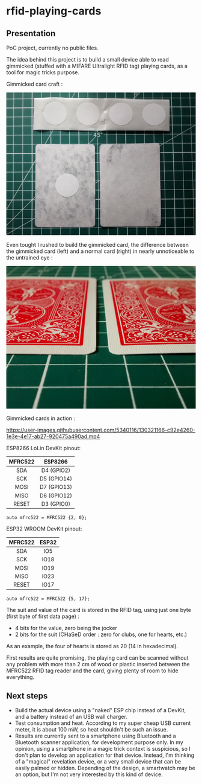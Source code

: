

# rfid-playing-cards

## Presentation

PoC project, currently no public files.

The idea behind this project is to build a small device able to read gimmicked (stuffed with a MIFARE Ultralight RFID tag) playing cards, as a tool for magic tricks purpose.

Gimmicked card craft :

![](rfid_playing_card_craft.jpg "Splitted cards with a RFID tag roughly in the center")

Even tought I rushed to build the gimmicked card, the difference between the gimmicked card (left) and a normal card (right) in nearly unnoticeable to the untrained eye :

![](rfid_playing_card_compare.jpg)

Gimmicked cards in action :

https://user-images.githubusercontent.com/5340116/130321166-c92e4260-1e3e-4e17-ab27-920475a490ad.mp4

ESP8266 LoLin DevKit pinout:

| MFRC522 |   ESP8266   |
|:-------:|:-----------:|
|   SDA   |  D4 (GPIO2) |
|   SCK   | D5 (GPIO14) |
|   MOSI  | D7 (GPIO13) |
|   MISO  | D6 (GPIO12) |
|  RESET  |  D3 (GPIO0) |

`auto mfrc522 = MFRC522 {2, 0};`

ESP32 WROOM DevKit pinout:

| MFRC522 | ESP32 |
|:-------:|:-----:|
|   SDA   |  IO5  |
|   SCK   | IO18  |
|   MOSI  | IO19  |
|   MISO  | IO23  |
|  RESET  | IO17  |

`auto mfrc522 = MFRC522 {5, 17};`

The suit and value of the card is stored in the RFID tag, using just one byte (first byte of first data page) :

- 4 bits for the value, zero being the jocker
- 2 bits for the suit (CHaSeD order : zero for clubs, one for hearts, etc.)

As an example, the four of hearts is stored as 20 (14 in hexadecimal).

First results are quite promising, the playing card can be scanned without any problem with more than 2 cm of wood or plastic inserted between the MFRC522 RFID tag reader and the card, giving plenty of room to hide everything.

## Next steps

- Build the actual device using a "naked" ESP chip instead of a DevKit, and a battery instead of an USB wall charger.
- Test consumption and heat. According to my super cheap USB current meter, it is about 100 mW, so heat shouldn't be such an issue.
- Results are currently sent to a smartphone using Bluetooth and a Bluetooth scanner application, for development purpose only. In my opinion, using a smartphone in a magic trick context is suspicious, so I don't plan to develop an application for that device. Instead, I'm thinking of a "magical" revelation device, or a very small device that can be easily palmed or hidden. Depending of the design, a smartwatch may be an option, but I'm not very interested by this kind of device.
